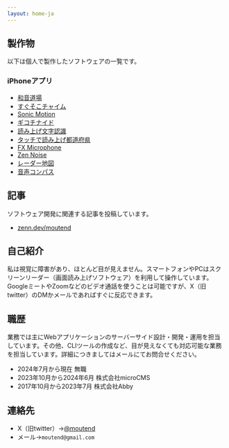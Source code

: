```yaml
---
layout: home-ja
---
```

## 製作物

以下は個人で製作したソフトウェアの一覧です。

### iPhoneアプリ

- [和音道場](https://moutend.github.io/products/ChordDojo/ja/)
- [すぐそこチャイム](https://moutend.github.io/products/NearbyBell/ja/)
- [Sonic Motion](https://moutend.github.io/products/SonicMotion/en/)
- [ギコチナイド](https://moutend.github.io/products/GikochinaidZundamon/ja/)
- [読み上げ文字認識](https://moutend.github.io/products/AccessibleTextRecognizer/ja/)
- [タッチで読み上げ都道府県](https://moutend.github.io/products/TouchSpeechPrefecture/ja/)
- [FX Microphone](https://moutend.github.io/products/FXMicrophone/ja/)
- [Zen Noise](https://moutend.github.io/products/ZenNoise/ja/)
- [レーダー地図](https://moutend.github.io/products/RadarMap/ja/)
- [音声コンパス](https://moutend.github.io/products/TalkCompass/ja/)

## 記事

ソフトウェア開発に関連する記事を投稿しています。

- [zenn.dev/moutend](https://zenn.dev/moutend)

## 自己紹介

私は視覚に障害があり、ほとんど目が見えません。スマートフォンやPCはスクリーンリーダー（画面読み上げソフトウェア）を利用して操作しています。GoogleミートやZoomなどのビデオ通話を使うことは可能ですが、X（旧twitter）のDMかメールであればすぐに反応できます。

## 職歴

業務では主にWebアプリケーションのサーバーサイド設計・開発・運用を担当しています。その他、CLIツールの作成など、目が見えなくても対応可能な業務を担当しています。詳細につきましてはメールにてお問合せください。

- 2024年7月から現在 無職
- 2023年10月から2024年6月 株式会社microCMS
- 2017年10月から2023年7月 株式会社Abby

## 連絡先

- X（旧twitter）→[@moutend](https://twitter.com/moutend)
- メール→`moutend@gmail.com`
